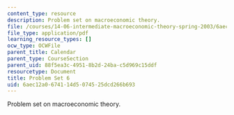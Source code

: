 ```yaml
---
content_type: resource
description: Problem set on macroeconomic theory.
file: /courses/14-06-intermediate-macroeconomic-theory-spring-2003/6aec12a0674114d5074525dcd266b693_1406ps6.pdf
file_type: application/pdf
learning_resource_types: []
ocw_type: OCWFile
parent_title: Calendar
parent_type: CourseSection
parent_uid: 88f5ea3c-4951-8b2d-24ba-c5d969c15ddf
resourcetype: Document
title: Problem Set 6
uid: 6aec12a0-6741-14d5-0745-25dcd266b693
---
```

Problem set on macroeconomic theory.

